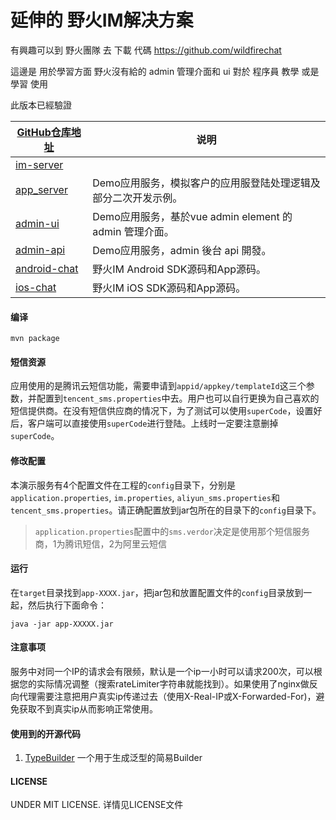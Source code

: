 # 延伸的 野火IM解决方案

有興趣可以到 野火團隊 去 下載 代碼  https://github.com/wildfirechat

這邊是 用於學習方面 野火沒有給的 admin 管理介面和 ui 對於 程序員 教學 或是 學習 使用

此版本已經驗證 


| [GitHub仓库地址](https://github.com/LiveChatAndApp)       | 说明                                                                                      
| ------------------------------------------------------------  | --------------------------------------------------------------------------
| [im-server](https://github.com/LiveChatAndApp/im-server)       |        | 野火社区版IM服务，野火IM的核心服务，处理所有IM相关业务。  |
| [app_server](https://github.com/LiveChatAndApp/app_server)       | Demo应用服务，模拟客户的应用服登陆处理逻辑及部分二次开发示例。 |
| [admin-ui](https://github.com/LiveChatAndApp/admin-ui)       | Demo应用服务，基於vue admin element 的 admin 管理介面。 |
| [admin-api](https://github.com/LiveChatAndApp/im-admin)       | Demo应用服务，admin 後台 api 開發。 |
| [android-chat](https://github.com/LiveChatAndApp/android-chat) | 野火IM Android SDK源码和App源码。 |
| [ios-chat](https://github.com/LiveChatAndApp/ios-chat)             | 野火IM iOS SDK源码和App源码。|


#### 编译
```
mvn package
```

#### 短信资源
应用使用的是腾讯云短信功能，需要申请到```appid/appkey/templateId```这三个参数，并配置到```tencent_sms.properties```中去。用户也可以自行更换为自己喜欢的短信提供商。在没有短信供应商的情况下，为了测试可以使用```superCode```，设置好后，客户端可以直接使用```superCode```进行登陆。上线时一定要注意删掉```superCode```。

#### 修改配置
本演示服务有4个配置文件在工程的```config```目录下，分别是```application.properties```, ```im.properties```, ```aliyun_sms.properties```和```tencent_sms.properties```。请正确配置放到jar包所在的目录下的```config```目录下。
> ```application.properties```配置中的```sms.verdor```决定是使用那个短信服务商，1为腾讯短信，2为阿里云短信

#### 运行
在```target```目录找到```app-XXXX.jar```，把jar包和放置配置文件的```config```目录放到一起，然后执行下面命令：
```
java -jar app-XXXXX.jar
```

#### 注意事项
服务中对同一个IP的请求会有限频，默认是一个ip一小时可以请求200次，可以根据您的实际情况调整（搜索rateLimiter字符串就能找到）。如果使用了nginx做反向代理需要注意把用户真实ip传递过去（使用X-Real-IP或X-Forwarded-For)，避免获取不到真实ip从而影响正常使用。

#### 使用到的开源代码
1. [TypeBuilder](https://github.com/ikidou/TypeBuilder) 一个用于生成泛型的简易Builder

#### LICENSE
UNDER MIT LICENSE. 详情见LICENSE文件

